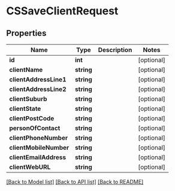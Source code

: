 # CSSaveClientRequest

## Properties
Name | Type | Description | Notes
------------ | ------------- | ------------- | -------------
**id** | **int** |  | [optional] 
**clientName** | **string** |  | [optional] 
**clientAddressLine1** | **string** |  | [optional] 
**clientAddressLine2** | **string** |  | [optional] 
**clientSuburb** | **string** |  | [optional] 
**clientState** | **string** |  | [optional] 
**clientPostCode** | **string** |  | [optional] 
**personOfContact** | **string** |  | [optional] 
**clientPhoneNumber** | **string** |  | [optional] 
**clientMobileNumber** | **string** |  | [optional] 
**clientEmailAddress** | **string** |  | [optional] 
**clientWebURL** | **string** |  | [optional] 

[[Back to Model list]](../README.md#documentation-for-models) [[Back to API list]](../README.md#documentation-for-api-endpoints) [[Back to README]](../README.md)


